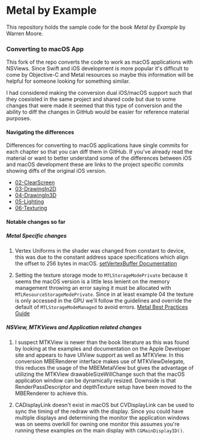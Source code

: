 # Metal by Example

This repository holds the sample code for the book _Metal by Example_ by Warren Moore.

### Converting to macOS App

This fork of the repo converts the code to work as macOS applications with NSViews.
Since Swift and iOS development is more popular it's difficult to come by
Objective-C and Metal resources so maybe this information will be helpful for
someone looking for something similar.

I had considered making the conversion dual iOS/macOS support such that they
coexisted in the same project and shared code but due to some changes that were
made it seemed that this type of conversion and the ability to diff the changes
in GitHub would be easier for reference material purposes.

#### Navigating the differences
Differences for converting to macOS applications have single commits for each
chapter so that you can diff them in GitHub. If you've already read the material
or want to better understand some of the differences between iOS and macOS
development these are links to the project specific commits showing diffs of the
original iOS version.

 - [02-ClearScreen](https://github.com/rebpdx/metal-by-example/commit/d00928a)
 - [03-DrawingIn2D](https://github.com/rebpdx/metal-by-example/commit/6d09b0e)
 - [04-DrawingIn3D](https://github.com/rebpdx/metal-by-example/commit/aaf2526)
 - [05-Lighting](https://github.com/rebpdx/metal-by-example/commit/36aecd3)
 - [06-Texturing](https://github.com/rebpdx/metal-by-example/commit/2852437)

#### Notable changes so far

##### Metal Specific changes

1. Vertex Uniforms in the shader was changed from constant to device, this was
due to the constant address space specifications which align the offset to 256
bytes in macOS. [setVertexBuffer Documentation](https://developer.apple.com/documentation/metal/mtlrendercommandencoder/1515829-setvertexbuffer)

2. Setting the texture storage mode to `MTLStorageModePrivate` because it seems
the macOS version is a little less lenient on the memory management throwing an
error saying it must be allocated with `MTLResourceStorageModePrivate`. Since in
at least example 04 the texture is only accessed in the GPU we'll follow the
guidelines and override the default of `MTLStorageModeManaged` to avoid errors.
[Metal Best Practices Guide](https://developer.apple.com/library/archive/documentation/3DDrawing/Conceptual/MTLBestPracticesGuide/ResourceOptions.html)

##### NSView, MTKViews and Application related changes

 1. I suspect MTKView is newer than the book literature as this was found by
 looking at the examples and documentation on the Apple Developer site and appears
 to have UIView support as well as MTKView. In this conversion MBERenderer
 interface makes use of MTKViewDelegate, this reduces the usage of the
 MBEMetalView but gives the advantage of utilizing the MTKView
 drawableSizeWillChange such that the macOS application window can be dynamically
 resized. Downside is that RenderPassDescriptor and depthTexture setup have been
 moved to the MBERenderer to achieve this.

 2. CADisplayLink doesn't exist in macOS but CVDisplayLink can be used to sync
 the timing of the redraw with the display. Since you could have multiple
 displays and determining the monitor the application windows was on seems
 overkill for owning one monitor this assumes you're running these examples on
 the main display with `CGMainDisplayID()`.
